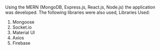 Using the MERN (MongoDB, Express.js, React.js, Node.js) the application was developed. The following libraries were also used,
Libraries Used:
1.	Mongoose
2.	Socket.io
3.	Material UI
4.	Axios
5.	Firebase

